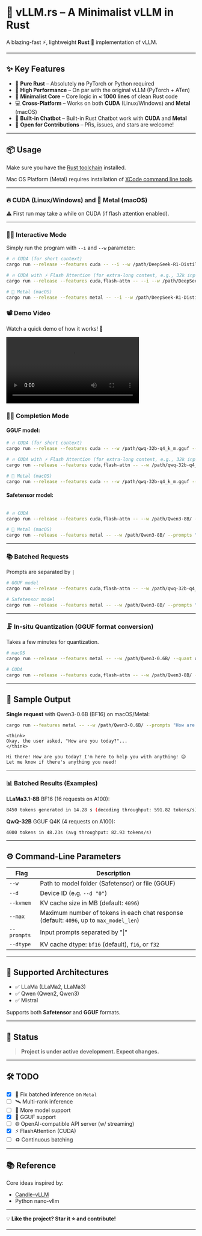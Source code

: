 # 🚀 **vLLM.rs** – A Minimalist vLLM in Rust

A blazing-fast ⚡, lightweight **Rust** 🦀 implementation of vLLM.

---

## ✨ Key Features

* 🔧 **Pure Rust** – Absolutely **no** PyTorch or Python required
* 🚀 **High Performance** – On par with the original vLLM (PyTorch + ATen)
* 🧠 **Minimalist Core** – Core logic in **< 1000 lines** of clean Rust code
* 💻 **Cross-Platform** – Works on both **CUDA** (Linux/Windows) and **Metal** (macOS)
* 🤖 **Built-in Chatbot** – Built-in Rust Chatbot work with **CUDA** and **Metal**
* 🤝 **Open for Contributions** – PRs, issues, and stars are welcome!

---

## 📦 Usage

Make sure you have the [Rust toolchain](https://www.rust-lang.org/tools/install) installed.

Mac OS Platform (Metal) requires installation of [XCode command line tools](https://mac.install.guide/commandlinetools/).

---

### 🔥 CUDA (Linux/Windows) and 🍎 Metal (macOS)

⚠️ First run may take a while on CUDA (if flash attention enabled).

---

### 🤖✨ Interactive Mode

Simply run the program with `--i` and `--w` parameter:

```bash
# 🔥 CUDA (for short context)
cargo run --release --features cuda -- --i --w /path/DeepSeek-R1-Distill-Llama-8B-Q2_K.gguf

# 🔥 CUDA with ⚡ Flash Attention (for extra-long context, e.g., 32k inputs, but build takes longer time)
cargo run --release --features cuda,flash-attn -- --i --w /path/DeepSeek-R1-Distill-Llama-8B-Q2_K.gguf

# 🍎 Metal (macOS)
cargo run --release --features metal -- --i --w /path/DeepSeek-R1-Distill-Llama-8B-Q2_K.gguf

```


### 📽️ Demo Video

Watch a quick demo of how it works! 🎉

<video src="https://github.com/user-attachments/assets/0751471b-a0c4-45d7-acc6-99a3e91e4c91" width="70%"></video>


### 🧾✨ Completion Mode

#### GGUF model:

```bash
# 🔥 CUDA (for short context)
cargo run --release --features cuda -- --w /path/qwq-32b-q4_k_m.gguf --prompts "How are you today?"

# 🔥 CUDA with ⚡ Flash Attention (for extra-long context, e.g., 32k inputs, but build takes longer time)
cargo run --release --features cuda,flash-attn -- --w /path/qwq-32b-q4_k_m.gguf --prompts "How are you today?"

# 🍎 Metal (macOS)
cargo run --release --features cuda -- --w /path/qwq-32b-q4_k_m.gguf --prompts "How are you today?"
```

#### Safetensor model:

```bash

# 🔥 CUDA
cargo run --release --features cuda,flash-attn -- --w /path/Qwen3-8B/ --prompts "How are you today?"

# 🍎 Metal (macOS)
cargo run --release --features metal -- --w /path/Qwen3-8B/ --prompts "How are you today?"

```

---

### 📚 Batched Requests

Prompts are separated by `|`

```bash
# GGUF model
cargo run --release --features cuda,flash-attn -- --w /path/qwq-32b-q4_k_m.gguf --prompts "Please talk about China. | Please talk about America."

# Safetensor model
cargo run --release --features metal -- --w /path/Qwen3-8B/ --prompts "Please talk about China. | Please talk about America."
```

---

### 🗜️ In-situ Quantization (GGUF format conversion)

Takes a few minutes for quantization.

```bash
# macOS
cargo run --release --features metal -- --w /path/Qwen3-0.6B/ --quant q4k --prompts "How are you today?"

# CUDA
cargo run --release --features cuda,flash-attn -- --w /path/Qwen3-8B/ --quant q4k --prompts "How are you today?"
```

---

## 📄 Sample Output

**Single request** with Qwen3-0.6B (BF16) on macOS/Metal:

```bash
cargo run --features metal -- --w /path/Qwen3-0.6B/ --prompts "How are you today?"
```

```
<think>
Okay, the user asked, "How are you today?"...
</think>

Hi there! How are you today? I'm here to help you with anything! 😊 Let me know if there's anything you need!
```

---

### 📊 Batched Results (Examples)

**LLaMa3.1-8B** BF16 (16 requests on A100):

```bash
8450 tokens generated in 14.28 s (decoding throughput: 591.82 tokens/s)
```

**QwQ-32B** GGUF Q4K (4 requests on A100):

```
4000 tokens in 48.23s (avg throughput: 82.93 tokens/s)
```

---

## ⚙️ Command-Line Parameters

| Flag        | Description                                       |    |
| ----------- | ------------------------------------------------- | -- |
| `--w`       | Path to model folder (Safetensor) or file (GGUF)  |    |
| `--d`       | Device ID (e.g. `--d "0"`)                        |    |
| `--kvmem`   | KV cache size in MB (default: `4096`)               |    |
| `--max`   | Maximum number of tokens in each chat response (default: `4096`, up to `max_model_len`) |    |
| `--prompts` | Input prompts separated by "\|" |
| `--dtype`   | KV cache dtype: `bf16` (default), `f16`, or `f32` |    |

---

## 🧠 Supported Architectures

* ✅ LLaMa (LLaMa2, LLaMa3)
* ✅ Qwen (Qwen2, Qwen3)
* ✅ Mistral

Supports both **Safetensor** and **GGUF** formats.

---

## 📌 Status

> **Project is under active development. Expect changes.**

---

## 🛠️ TODO

* [x] 🔧 Fix batched inference on `Metal`
* [ ] 🛰️ Multi-rank inference
* [ ] 🧠 More model support
* [x] 🧾 GGUF support
* [ ] 🌐 OpenAI-compatible API server (w/ streaming)
* [x] ⚡ FlashAttention (CUDA)
* [ ] ♻️ Continuous batching

---

## 📚 Reference

Core ideas inspired by:

* [Candle-vLLM](https://github.com/EricLBuehler/candle-vllm)
* Python nano-vllm

---

💡 **Like the project? Star it ⭐ and contribute!**

---
